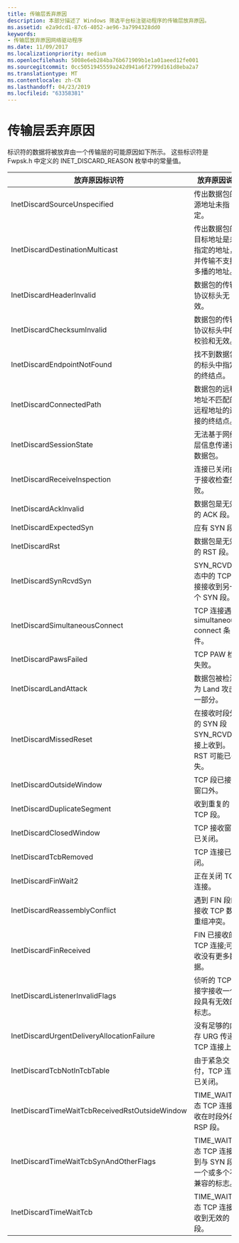 ```yaml
---
title: 传输层丢弃原因
description: 本部分描述了 Windows 筛选平台标注驱动程序的传输层放弃原因。
ms.assetid: e2a9dcd1-87c6-4052-ae96-3a7994328dd0
keywords:
- 传输层放弃原因网络驱动程序
ms.date: 11/09/2017
ms.localizationpriority: medium
ms.openlocfilehash: 5008e6eb284ba76b671909b1e1a01aeed12fe001
ms.sourcegitcommit: 0cc5051945559a242d941a6f2799d161d8eba2a7
ms.translationtype: MT
ms.contentlocale: zh-CN
ms.lasthandoff: 04/23/2019
ms.locfileid: "63358381"
---
```

# <a name="transport-layer-discard-reasons"></a>传输层丢弃原因

标识符的数据将被放弃由一个传输层的可能原因如下所示。 这些标识符是 Fwpsk.h 中定义的 INET_DISCARD_REASON 枚举中的常量值。

| 放弃原因标识符 | 放弃原因说明 |
| --- | --- |
| InetDiscardSourceUnspecified | 传出数据包的源地址未指定。 |
| InetDiscardDestinationMulticast | 传出数据包的目标地址是未指定的地址，并传输不支持多播的地址。 |
| InetDiscardHeaderInvalid | 数据包的传输协议标头无效。 |
| InetDiscardChecksumInvalid | 数据包的传输协议标头中的校验和无效。 |
| InetDiscardEndpointNotFound | 找不到数据包的标头中指定的终结点。 |
| InetDiscardConnectedPath | 数据包的远程地址不匹配的远程地址的连接的终结点。 |
| InetDiscardSessionState | 无法基于网络层信息传递该数据包。 |
| InetDiscardReceiveInspection | 连接已关闭由于接收检查失败。 |
| InetDiscardAckInvalid | 数据包是无效的 ACK 段。 |
| InetDiscardExpectedSyn | 应有 SYN 段。 |
| InetDiscardRst | 数据包是无效的 RST 段。 |
| InetDiscardSynRcvdSyn | SYN_RCVD 状态中的 TCP 连接接收到另一个 SYN 段。 |
| InetDiscardSimultaneousConnect | TCP 连接遇到 simultaneous-connect 条件。 |
| InetDiscardPawsFailed | TCP PAW 检查失败。 |
| InetDiscardLandAttack | 数据包被检测为 Land 攻击的一部分。 |
| InetDiscardMissedReset | 在接收时段外的 SYN 段 SYN_RCVD 连接上收到。 RST 可能已丢失。 |
| InetDiscardOutsideWindow | TCP 段已接收窗口外。 |
| InetDiscardDuplicateSegment | 收到重复的 TCP 段。 |
| InetDiscardClosedWindow | TCP 接收窗口已关闭。 |
| InetDiscardTcbRemoved | TCP 连接已关闭。 |
| InetDiscardFinWait2 | 正在关闭 TCP 连接。 |
| InetDiscardReassemblyConflict | 遇到 FIN 段的接收 TCP 数据重组冲突。 |
| InetDiscardFinReceived | FIN 已接收的 TCP 连接;可接收没有更多数据。 |
| InetDiscardListenerInvalidFlags | 侦听的 TCP 套接字接收一个段具有无效的标志。 |
| InetDiscardUrgentDeliveryAllocationFailure | 没有足够的内存 URG 传递 TCP 连接上。 |
| InetDiscardTcbNotInTcbTable | 由于紧急交付，TCP 连接已关闭。 |
| InetDiscardTimeWaitTcbReceivedRstOutsideWindow | TIME_WAIT 状态 TCP 连接接收在时段外的 RSP 段。 |
| InetDiscardTimeWaitTcbSynAndOtherFlags | TIME_WAIT 状态 TCP 连接收到与 SYN 段和一个或多个不兼容的标志。 |
| InetDiscardTimeWaitTcb | TIME_WAIT 状态 TCP 连接接收到无效的段。 |

